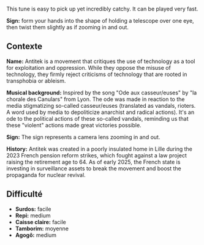 This tune is easy to pick up yet incredibly catchy. It can be played very fast.

**Sign:** form your hands into the shape of holding a telescope over one eye,
then twist them slightly as if zooming in and out.

## Contexte
**Name:** Antitek is a movement that critiques the use of technology as a tool
for exploitation and oppression. While they oppose the misuse of technology,
they firmly reject criticisms of technology that are rooted in transphobia or
ableism.

**Musical background:** Inspired by the song "Ode aux casseur/euses" by "la
chorale des Canulars" from Lyon. The ode was made in reaction to the media
stigmatizing so-called casseur/euses (translated as vandals, rioters. A word
used by media to depoliticize anarchist and radical actions). It's an ode to the
political actions of these so-called vandals, reminding us that these "violent"
actions made great victories possible.

**Sign:** The sign represents a camera lens zooming in and out.

**History:** Antitek was created in a poorly insulated home in Lille during the
2023 French pension reform strikes, which fought against a law project raising
the retirement age to 64. As of early 2025, the French state is investing in
surveillance assets to break the movement and boost the propaganda for nuclear
revival.

## Difficulté

* **Surdos:** facile
* **Repi:** medium
* **Caisse claire:** facile
* **Tamborim:** moyenne
* **Agogô:** medium
